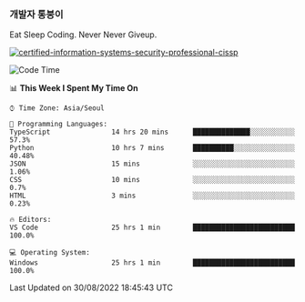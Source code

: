 ### 개발자 통붕이
Eat Sleep Coding.
Never Never Giveup.

[![certified-information-systems-security-professional-cissp](https://user-images.githubusercontent.com/44606727/157613689-acd84ec6-5f8f-4e79-89d9-a8d51f033634.png)](https://www.credly.com/badges/f394a010-85a0-450b-9136-8043af01d71c/public_url)

<!--START_SECTION:waka-->
![Code Time](http://img.shields.io/badge/Code%20Time-1%2C011%20hrs%2056%20mins-blue)

📊 **This Week I Spent My Time On** 

```text
⌚︎ Time Zone: Asia/Seoul

💬 Programming Languages: 
TypeScript               14 hrs 20 mins      ██████████████░░░░░░░░░░░   57.3% 
Python                   10 hrs 7 mins       ██████████░░░░░░░░░░░░░░░   40.48% 
JSON                     15 mins             ░░░░░░░░░░░░░░░░░░░░░░░░░   1.06% 
CSS                      10 mins             ░░░░░░░░░░░░░░░░░░░░░░░░░   0.7% 
HTML                     3 mins              ░░░░░░░░░░░░░░░░░░░░░░░░░   0.23%

🔥 Editors: 
VS Code                  25 hrs 1 min        █████████████████████████   100.0%

💻 Operating System: 
Windows                  25 hrs 1 min        █████████████████████████   100.0%

```


 Last Updated on 30/08/2022 18:45:43 UTC
<!--END_SECTION:waka-->
